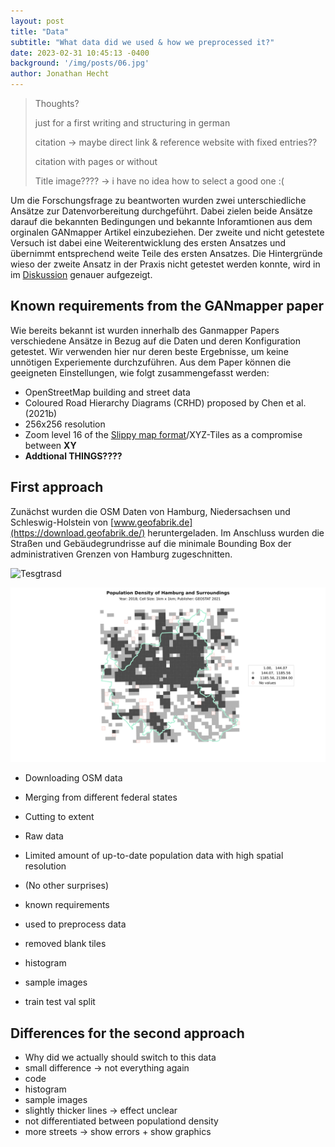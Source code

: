 ```yaml
---
layout: post
title: "Data"
subtitle: "What data did we used & how we preprocessed it?"
date: 2023-02-31 10:45:13 -0400
background: '/img/posts/06.jpg'
author: Jonathan Hecht
---
```

> Thoughts?
>
> just for a first writing and structuring in german
>
> citation -> maybe direct link & reference website with fixed entries??  
>
> citation with pages or without 
>
> Title image???? -> i have no idea how to select a good one :(
>
>  


Um die Forschungsfrage zu beantworten wurden zwei unterschiedliche Ansätze zur Datenvorbereitung durchgeführt. Dabei zielen beide Ansätze darauf die bekannten Bedingungen und bekannte Inforamtionen aus dem orginalen GANmapper Artikel einzubeziehen. Der zweite und nicht getestete Versuch ist dabei eine Weiterentwicklung des ersten Ansatzes und übernimmt entsprechend weite Teile des ersten Ansatzes. Die Hintergründe wieso der zweite Ansatz in der Praxis nicht getestet werden konnte, wird in im [Diskussion](2023-07-07-discussion.md) genauer aufgezeigt. 

## Known requirements from the GANmapper paper
Wie bereits bekannt ist wurden innerhalb des Ganmapper Papers verschiedene Ansätze in Bezug auf die Daten und deren Konfiguration getestet. Wir verwenden hier nur deren beste Ergebnisse, um keine unnötigen Experiemente durchzuführen. Aus dem Paper können die geeigneten Einstellungen, wie folgt zusammengefasst werden:
* OpenStreetMap building and street data
* Coloured Road Hierarchy Diagrams (CRHD) proposed by Chen et al. (2021b)
* 256x256 resolution
* Zoom level 16 of the [Slippy map format](https://wiki.openstreetmap.org/wiki/Slippy_map)/XYZ-Tiles as a compromise between **XY** 
* **Addtional THINGS????**

## First approach
Zunächst wurden die OSM Daten von Hamburg, Niedersachsen und Schleswig-Holstein von [www.geofabrik.de](https://download.geofabrik.de/) heruntergeladen. Im Anschluss wurden die Straßen und Gebäudegrundrisse auf die minimale Bounding Box der administrativen Grenzen von Hamburg zugeschnitten. 





![Tesgtrasd](../img/posts/06.jpg)

![Alt text](../img/posts/map_pop_2018.svg)

* Downloading OSM data
* Merging from different federal states
* Cutting to extent 
* Raw data



* Limited amount of up-to-date population data with high spatial resolution
* (No other surprises)
* known requirements 
* used to preprocess data 
* removed blank tiles 
* histogram
* sample images 
* train test val split


## Differences for the second approach
* Why did we actually should switch to this data
* small difference -> not everything again
* code
* histogram
* sample images
* slightly thicker lines -> effect unclear
* not differentiated between populationd density 
* more streets -> show errors + show graphics
